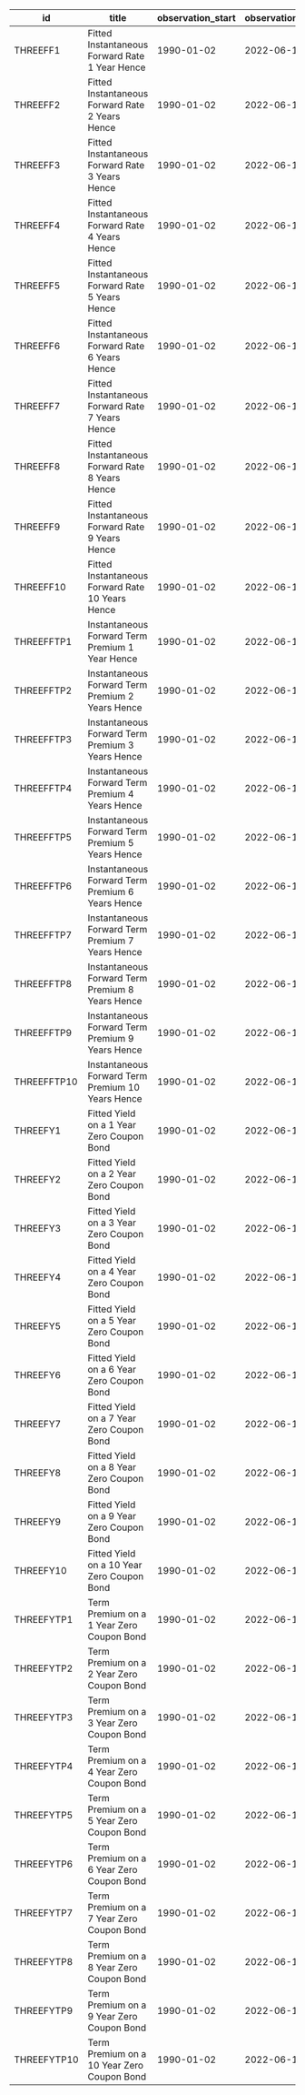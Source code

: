 | id          | title                                             | observation_start   | observation_end   |
|-------------|---------------------------------------------------|---------------------|-------------------|
| THREEFF1    | Fitted Instantaneous Forward Rate 1 Year Hence    | 1990-01-02          | 2022-06-10        |
| THREEFF2    | Fitted Instantaneous Forward Rate 2 Years Hence   | 1990-01-02          | 2022-06-10        |
| THREEFF3    | Fitted Instantaneous Forward Rate 3 Years Hence   | 1990-01-02          | 2022-06-10        |
| THREEFF4    | Fitted Instantaneous Forward Rate 4 Years Hence   | 1990-01-02          | 2022-06-10        |
| THREEFF5    | Fitted Instantaneous Forward Rate 5 Years Hence   | 1990-01-02          | 2022-06-10        |
| THREEFF6    | Fitted Instantaneous Forward Rate 6 Years Hence   | 1990-01-02          | 2022-06-10        |
| THREEFF7    | Fitted Instantaneous Forward Rate 7 Years Hence   | 1990-01-02          | 2022-06-10        |
| THREEFF8    | Fitted Instantaneous Forward Rate 8 Years Hence   | 1990-01-02          | 2022-06-10        |
| THREEFF9    | Fitted Instantaneous Forward Rate 9 Years Hence   | 1990-01-02          | 2022-06-10        |
| THREEFF10   | Fitted Instantaneous Forward Rate 10 Years Hence  | 1990-01-02          | 2022-06-10        |
| THREEFFTP1  | Instantaneous Forward Term Premium 1 Year Hence   | 1990-01-02          | 2022-06-10        |
| THREEFFTP2  | Instantaneous Forward Term Premium 2 Years Hence  | 1990-01-02          | 2022-06-10        |
| THREEFFTP3  | Instantaneous Forward Term Premium 3 Years Hence  | 1990-01-02          | 2022-06-10        |
| THREEFFTP4  | Instantaneous Forward Term Premium 4 Years Hence  | 1990-01-02          | 2022-06-10        |
| THREEFFTP5  | Instantaneous Forward Term Premium 5 Years Hence  | 1990-01-02          | 2022-06-10        |
| THREEFFTP6  | Instantaneous Forward Term Premium 6 Years Hence  | 1990-01-02          | 2022-06-10        |
| THREEFFTP7  | Instantaneous Forward Term Premium 7 Years Hence  | 1990-01-02          | 2022-06-10        |
| THREEFFTP8  | Instantaneous Forward Term Premium 8 Years Hence  | 1990-01-02          | 2022-06-10        |
| THREEFFTP9  | Instantaneous Forward Term Premium 9 Years Hence  | 1990-01-02          | 2022-06-10        |
| THREEFFTP10 | Instantaneous Forward Term Premium 10 Years Hence | 1990-01-02          | 2022-06-10        |
| THREEFY1    | Fitted Yield on a 1 Year Zero Coupon Bond         | 1990-01-02          | 2022-06-10        |
| THREEFY2    | Fitted Yield on a 2 Year Zero Coupon Bond         | 1990-01-02          | 2022-06-10        |
| THREEFY3    | Fitted Yield on a 3 Year Zero Coupon Bond         | 1990-01-02          | 2022-06-10        |
| THREEFY4    | Fitted Yield on a 4 Year Zero Coupon Bond         | 1990-01-02          | 2022-06-10        |
| THREEFY5    | Fitted Yield on a 5 Year Zero Coupon Bond         | 1990-01-02          | 2022-06-10        |
| THREEFY6    | Fitted Yield on a 6 Year Zero Coupon Bond         | 1990-01-02          | 2022-06-10        |
| THREEFY7    | Fitted Yield on a 7 Year Zero Coupon Bond         | 1990-01-02          | 2022-06-10        |
| THREEFY8    | Fitted Yield on a 8 Year Zero Coupon Bond         | 1990-01-02          | 2022-06-10        |
| THREEFY9    | Fitted Yield on a 9 Year Zero Coupon Bond         | 1990-01-02          | 2022-06-10        |
| THREEFY10   | Fitted Yield on a 10 Year Zero Coupon Bond        | 1990-01-02          | 2022-06-10        |
| THREEFYTP1  | Term Premium on a 1 Year Zero Coupon Bond         | 1990-01-02          | 2022-06-10        |
| THREEFYTP2  | Term Premium on a 2 Year Zero Coupon Bond         | 1990-01-02          | 2022-06-10        |
| THREEFYTP3  | Term Premium on a 3 Year Zero Coupon Bond         | 1990-01-02          | 2022-06-10        |
| THREEFYTP4  | Term Premium on a 4 Year Zero Coupon Bond         | 1990-01-02          | 2022-06-10        |
| THREEFYTP5  | Term Premium on a 5 Year Zero Coupon Bond         | 1990-01-02          | 2022-06-10        |
| THREEFYTP6  | Term Premium on a 6 Year Zero Coupon Bond         | 1990-01-02          | 2022-06-10        |
| THREEFYTP7  | Term Premium on a 7 Year Zero Coupon Bond         | 1990-01-02          | 2022-06-10        |
| THREEFYTP8  | Term Premium on a 8 Year Zero Coupon Bond         | 1990-01-02          | 2022-06-10        |
| THREEFYTP9  | Term Premium on a 9 Year Zero Coupon Bond         | 1990-01-02          | 2022-06-10        |
| THREEFYTP10 | Term Premium on a 10 Year Zero Coupon Bond        | 1990-01-02          | 2022-06-10        |
